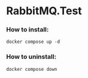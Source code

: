 # RabbitMQ.Test

### How to install:

    docker compose up -d


### How to uninstall:

    docker compose down

